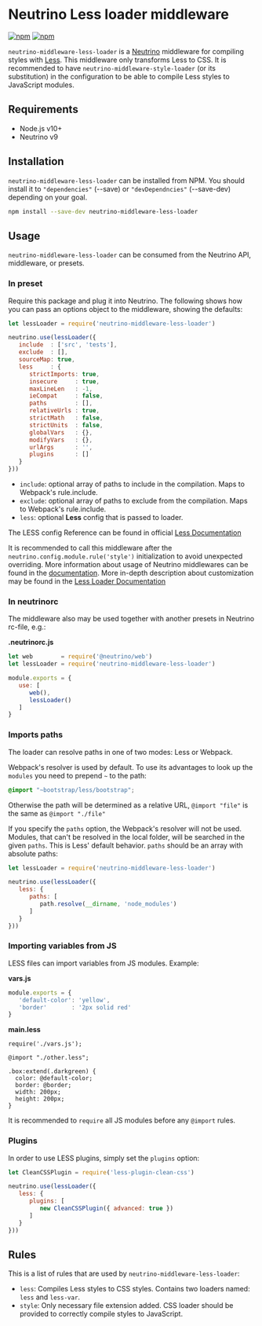 # Neutrino Less loader middleware

[![npm](https://img.shields.io/npm/v/neutrino-middleware-less-loader.svg)](https://www.npmjs.com/package/neutrino-middleware-less-loader)
[![npm](https://img.shields.io/npm/dt/neutrino-middleware-less-loader.svg)](https://www.npmjs.com/package/neutrino-middleware-less-loader)

`neutrino-middleware-less-loader` is a [Neutrino](https://neutrino.js.org) middleware for compiling styles with [Less](http://lesscss.org/). This middleware only transforms Less to CSS. It is recommended to have `neutrino-middleware-style-loader` (or its substitution) in the configuration to be able to compile Less styles to JavaScript modules.

## Requirements

* Node.js v10+
* Neutrino v9

## Installation

`neutrino-middleware-less-loader` can be installed from NPM. You should install it to `"dependencies"` (--save) or `"devDependncies"` (--save-dev) depending on your goal.

```bash
npm install --save-dev neutrino-middleware-less-loader
```

## Usage

`neutrino-middleware-less-loader` can be consumed from the Neutrino API, middleware, or presets.

### In preset

Require this package and plug it into Neutrino. The following shows how you can pass an options object to the middleware, showing the defaults:

```js
let lessLoader = require('neutrino-middleware-less-loader')

neutrino.use(lessLoader({
   include  : ['src', 'tests'],
   exclude  : [],
   sourceMap: true,
   less     : {
      strictImports: true,
      insecure     : true,
      maxLineLen   : -1,
      ieCompat     : false,
      paths        : [],
      relativeUrls : true,
      strictMath   : false,
      strictUnits  : false,
      globalVars   : {},
      modifyVars   : {},
      urlArgs      : '',
      plugins      : []
   }
}))
```

* `include`: optional array of paths to include in the compilation. Maps to Webpack's rule.include.
* `exclude`: optional array of paths to exclude from the compilation. Maps to Webpack's rule.include.
* `less`: optional **Less** config that is passed to loader.

The LESS config Reference can be found in official [Less Documentation](http://lesscss.org/3.x/usage/#less-options)

It is recommended to call this middleware after the `neutrino.config.module.rule('style')` initialization to avoid unexpected overriding. More information about usage of Neutrino middlewares can be found in the [documentation](https://neutrino.js.org/middleware). More in-depth description about customization may be found in the [Less Loader Documentation](https://github.com/webpack-contrib/less-loader)

### In **neutrinorc**

The middleware also may be used together with another presets in Neutrino rc-file, e.g.:

**.neutrinorc.js**

```js
let web        = require('@neutrino/web')
let lessLoader = require('neutrino-middleware-less-loader')

module.exports = {
   use: [
      web(),
      lessLoader()
   ]
}
```

### Imports paths

The loader can resolve paths in one of two modes: Less or Webpack.

Webpack's resolver is used by default. To use its advantages to look up the `modules` you need to prepend `~` to the path:

```css
@import "~bootstrap/less/bootstrap";
```

Otherwise the path will be determined as a relative URL, `@import "file"` is the same as `@import "./file"`

If you specify the `paths` option, the Webpack's resolver will not be used. Modules, that can't be resolved in the local folder, will be searched in the given `paths`. This is Less' default behavior. `paths` should be an array with absolute paths:

```js
let lessLoader = require('neutrino-middleware-less-loader')

neutrino.use(lessLoader({
   less: {
      paths: [
         path.resolve(__dirname, 'node_modules')
      ]
   }
}))
```

### Importing variables from JS

LESS files can import variables from JS modules. Example:

**vars.js**

```js
module.exports = {
   'default-color': 'yellow',
   'border'       : '2px solid red'
}
```

**main.less**

```less
require('./vars.js');

@import "./other.less";

.box:extend(.darkgreen) {
  color: @default-color;
  border: @border;
  width: 200px;
  height: 200px;
}
```

It is recommended to `require` all JS modules before any `@import` rules.

### Plugins

In order to use LESS plugins, simply set the `plugins` option:

```js
let CleanCSSPlugin = require('less-plugin-clean-css')

neutrino.use(lessLoader({
   less: {
      plugins: [
         new CleanCSSPlugin({ advanced: true })
      ]
   }
}))
```

## Rules

This is a list of rules that are used by `neutrino-middleware-less-loader`:

* `less`: Compiles Less styles to CSS styles. Contains two loaders named: `less` and `less-var`.
* `style`: Only necessary file extension added. CSS loader should be provided to correctly compile styles to JavaScript.
